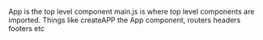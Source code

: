 App is the top level component
main.js is where top level components are imported. Things like createAPP the App component, routers headers footers etc

